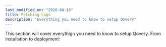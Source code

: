 ```yaml
---
last_modified_on: "2020-04-16"
title: Fetching Logs
description: "Everything you need to know to setup Qovery"
---
```


This section will cover everythign you need to know to setup Qovery. From
installation to deployment:




